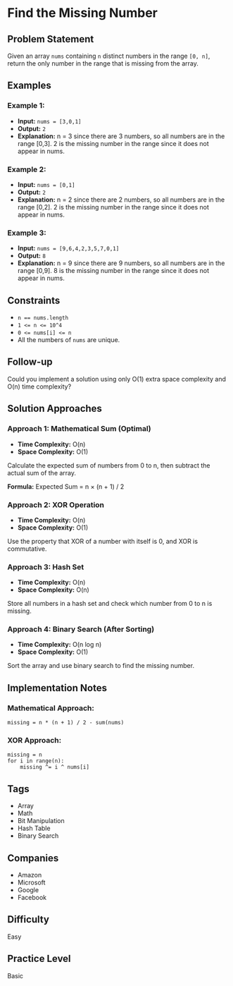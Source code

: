 # Find the Missing Number

## Problem Statement

Given an array `nums` containing `n` distinct numbers in the range `[0, n]`, return the only number in the range that is missing from the array.

## Examples

### Example 1:
- **Input:** `nums = [3,0,1]`
- **Output:** `2`
- **Explanation:** n = 3 since there are 3 numbers, so all numbers are in the range [0,3]. 2 is the missing number in the range since it does not appear in nums.

### Example 2:
- **Input:** `nums = [0,1]`
- **Output:** `2`
- **Explanation:** n = 2 since there are 2 numbers, so all numbers are in the range [0,2]. 2 is the missing number in the range since it does not appear in nums.

### Example 3:
- **Input:** `nums = [9,6,4,2,3,5,7,0,1]`
- **Output:** `8`
- **Explanation:** n = 9 since there are 9 numbers, so all numbers are in the range [0,9]. 8 is the missing number in the range since it does not appear in nums.

## Constraints
- `n == nums.length`
- `1 <= n <= 10^4`
- `0 <= nums[i] <= n`
- All the numbers of `nums` are unique.

## Follow-up
Could you implement a solution using only O(1) extra space complexity and O(n) time complexity?

## Solution Approaches

### Approach 1: Mathematical Sum (Optimal)
- **Time Complexity:** O(n)
- **Space Complexity:** O(1)

Calculate the expected sum of numbers from 0 to n, then subtract the actual sum of the array.

**Formula:** Expected Sum = n × (n + 1) / 2

### Approach 2: XOR Operation
- **Time Complexity:** O(n)
- **Space Complexity:** O(1)

Use the property that XOR of a number with itself is 0, and XOR is commutative.

### Approach 3: Hash Set
- **Time Complexity:** O(n)
- **Space Complexity:** O(n)

Store all numbers in a hash set and check which number from 0 to n is missing.

### Approach 4: Binary Search (After Sorting)
- **Time Complexity:** O(n log n)
- **Space Complexity:** O(1)

Sort the array and use binary search to find the missing number.

## Implementation Notes

### Mathematical Approach:
```
missing = n * (n + 1) / 2 - sum(nums)
```

### XOR Approach:
```
missing = n
for i in range(n):
    missing ^= i ^ nums[i]
```

## Tags
- Array
- Math
- Bit Manipulation
- Hash Table
- Binary Search

## Companies
- Amazon
- Microsoft
- Google
- Facebook

## Difficulty
Easy

## Practice Level
Basic